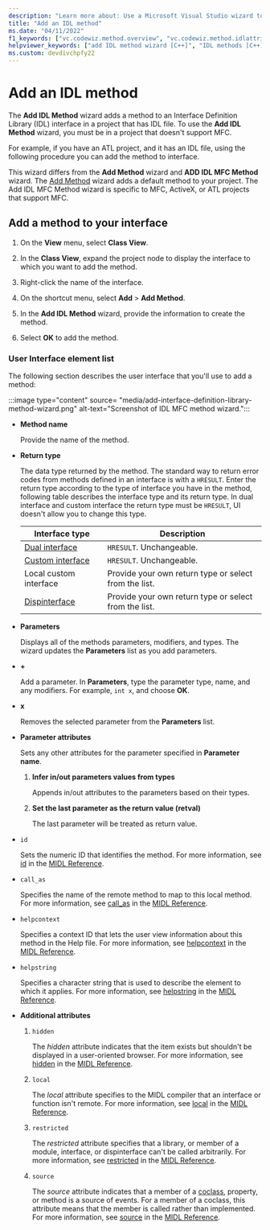 ```yaml
---
description: "Learn more about: Use a Microsoft Visual Studio wizard to add an IDL method to an IDL interface in your project"
title: "Add an IDL method"
ms.date: "04/11/2022"
f1_keywords: ["vc.codewiz.method.overview", "vc.codewiz.method.idlattrib"]
helpviewer_keywords: ["add IDL method wizard [C++]", "IDL methods [C++], adding", "methods [C++], adding using wizards", "IDL attributes, add an IDL method wizard"]
ms.custom: devdivchpfy22
---
```


# Add an IDL method

The **Add IDL Method** wizard adds a method to an Interface Definition Library (IDL) interface in a project that has IDL file. To use the **Add IDL Method** wizard, you must be in a project that doesn't support MFC.

For example, if you have an ATL project, and it has an IDL file, using the following procedure you can add the method to interface.

This wizard differs from the **Add Method** wizard and **ADD IDL MFC Method** wizard. The [Add Method](../../ide/adding-a-method-visual-cpp.md) wizard adds a default method to your project. The Add IDL MFC Method wizard is specific to MFC, ActiveX, or ATL projects that support MFC.

## Add a method to your interface

1. On the **View** menu, select **Class View**.

1. In the **Class View**, expand the project node to display the interface to which you want to add the method.

1. Right-click the name of the interface.

1. On the shortcut menu, select **Add** > **Add Method**.

1. In the **Add IDL Method** wizard, provide the information to create the method.

1. Select **OK** to add the method.

### User Interface element list

The following section describes the user interface that you'll use to add a method:

:::image type="content" source= "media/add-interface-definition-library-method-wizard.png" alt-text="Screenshot of IDL MFC method wizard.":::

- **Method name**

  Provide the name of the method.

- **Return type**

  The data type returned by the method. The standard way to return error codes from methods defined in an interface is with a `HRESULT`.
  Enter the return type according to the type of interface you have in the method, following table describes the interface type and its return type. In dual interface and custom interface the return type must be `HRESULT`, UI doesn't allow you to change this type.

  |Interface type|Description|
  |--------------------|-----------------|
  |[Dual interface](/windows/win32/winauto/dual-interfaces--iaccessible-and-idispatch)|`HRESULT`. Unchangeable.|
  |[Custom interface](/windows/win32/winauto/custom-user-interface-elements)|`HRESULT`. Unchangeable.|
  |Local custom interface|Provide your own return type or select from the list.|
  |[Dispinterface](/windows/win32/midl/dispinterface)|Provide your own return type or select from the list.|

- **Parameters**

  Displays all of the methods parameters, modifiers, and types. The wizard updates the **Parameters** list as you add parameters.

- **+**

  Add a parameter. In **Parameters**, type the parameter type, name, and any modifiers. For example, `int x`, and choose **OK**.

- **x**

  Removes the selected parameter from the **Parameters** list.

- **Parameter attributes**

    Sets any other attributes for the parameter specified in **Parameter name**.
    1. **Infer in/out parameters values from types**

        Appends in/out attributes to the parameters based on their types.

    1. **Set the last parameter as the return value (retval)**

        The last parameter will be treated as return value.

- `id`

  Sets the numeric ID that identifies the method. For more information, see [id](/windows/win32/Midl/id) in the [MIDL Reference](/windows/win32/midl/midl-language-reference.md).

- `call_as`

  Specifies the name of the remote method to map to this local method. For more information, see [call_as](/windows/win32/Midl/call-as) in the [MIDL Reference](/windows/win32/midl/midl-language-reference.md).

- `helpcontext`

  Specifies a context ID that lets the user view information about this method in the Help file. For more information, see [helpcontext](/windows/win32/Midl/helpcontext) in the [MIDL Reference](/windows/win32/midl/midl-language-reference.md).

- `helpstring`

  Specifies a character string that is used to describe the element to which it applies. For more information, see [helpstring](/windows/win32/Midl/helpstring) in the [MIDL Reference](/windows/win32/midl/midl-language-reference.md).

- **Additional attributes**
    1. `hidden`

        The *hidden* attribute indicates that the item exists but shouldn't be displayed in a user-oriented browser. For more information, see [hidden](/windows/win32/Midl/hidden) in the [MIDL Reference](/windows/win32/midl/midl-language-reference.md).

    1. `local`

        The *local* attribute specifies to the MIDL compiler that an interface or function isn't remote. For more information, see [local](/windows/win32/Midl/local) in the [MIDL Reference](/windows/win32/midl/midl-language-reference.md).

    1. `restricted`

        The *restricted* attribute specifies that a library, or member of a module, interface, or dispinterface can't be called arbitrarily. For more information, see [restricted](/windows/win32/Midl/restricted) in the [MIDL Reference](/windows/win32/midl/midl-language-reference.md).

    1. `source`

        The *source* attribute indicates that a member of a [coclass](/windows/win32/Midl/coclass), property, or method is a source of events. For a member of a coclass, this attribute means that the member is called rather than implemented. For more information, see [source](/windows/win32/Midl/source) in the [MIDL Reference](/windows/win32/midl/midl-language-reference.md).